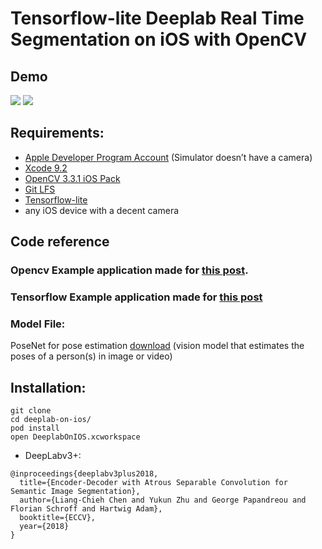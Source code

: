 # Tensorflow-lite Deeplab Real Time Segmentation on iOS with OpenCV

## Demo
![](http://www.ibbwhat.com/optimize1.gif)
![](http://www.ibbwhat.com/optimize2.gif)

## Requirements:
- [Apple Developer Program Account](https://opencv.org/releases.html) (Simulator doesn’t have a camera)
- [Xcode 9.2](https://developer.apple.com/xcode/)
- [OpenCV 3.3.1 iOS Pack](https://opencv.org/releases.html)
- [Git LFS](https://git-lfs.github.com/)
- [Tensorflow-lite](https://www.tensorflow.org/lite/)
- any iOS device with a decent camera


## Code reference

### Opencv Example application made for [this post](https://medium.com/@dwayneforde/image-recognition-on-ios-with-swift-and-opencv-b5cf0667b79).

### Tensorflow Example application made for [this post](https://www.tensorflow.org/lite/models/segmentation/overview)

### Model File: 
PoseNet for pose estimation [download](https://storage.googleapis.com/download.tensorflow.org/models/tflite/gpu/multi_person_mobilenet_v1_075_float.tflite)
(vision model that estimates the poses of a person(s) in image or video)


## Installation:
```
git clone 
cd deeplab-on-ios/
pod install
open DeeplabOnIOS.xcworkspace
```


*   DeepLabv3+:
```
@inproceedings{deeplabv3plus2018,
  title={Encoder-Decoder with Atrous Separable Convolution for Semantic Image Segmentation},
  author={Liang-Chieh Chen and Yukun Zhu and George Papandreou and Florian Schroff and Hartwig Adam},
  booktitle={ECCV},
  year={2018}
}
```

